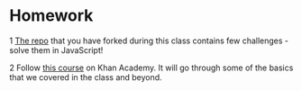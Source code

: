 # Homework

1 [The repo](https://github.com/Code-Your-Future/JS-Core-1-Exercises) that you
   have forked during this class contains few challenges - solve them in
   JavaScript!

2 Follow
   [this course](https://www.khanacademy.org/computing/computer-programming/programming)
   on Khan Academy. It will go through some of the basics that we covered in the
   class and beyond.
